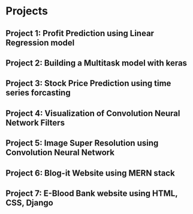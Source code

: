 # Projects

## Project 1: Profit Prediction using Linear Regression model

## Project 2: Building a Multitask model with keras

## Project 3: Stock Price Prediction using time series forcasting

## Project 4: Visualization of Convolution Neural Network Filters

## Project 5: Image Super Resolution using Convolution Neural Network

## Project 6: Blog-it Website using MERN stack

## Project 7: E-Blood Bank website using HTML, CSS, Django
